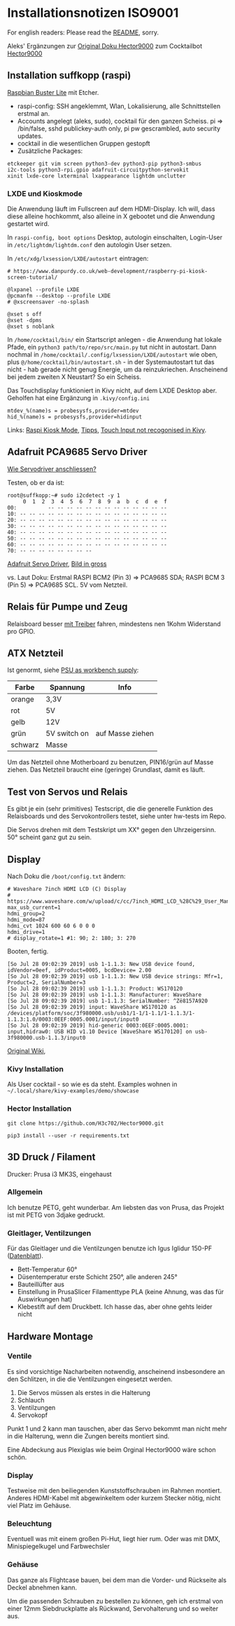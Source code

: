 # Installationsnotizen ISO9001

For english readers: Please read the [README](README.md), sorry.

Aleks' Ergänzungen zur [Original Doku Hector9000](https://cdn.hackaday.io/files/1615856913252640/H9000_ger_V0.2a.pdf) zum Cocktailbot [Hector9000](https://hackaday.io/project/161585-hector-9000)

## Installation suffkopp (raspi)

[Raspbian Buster Lite](https://www.raspberrypi.org/downloads/raspbian/)
mit Etcher. 

* raspi-config: SSH angeklemmt, Wlan, Lokalisierung, alle Schnittstellen erstmal an.
* Accounts angelegt (aleks, sudo), cocktail für den ganzen Scheiss. pi => /bin/false, sshd publickey-auth only, pi pw gescrambled, auto security updates.
* cocktail in die wesentlichen Gruppen gestopft
* Zusätzliche Packages: 

```
etckeeper git vim screen python3-dev python3-pip python3-smbus 
i2c-tools python3-rpi.gpio adafruit-circuitpython-servokit
xinit lxde-core lxterminal lxappearance lightdm unclutter
```

### LXDE und Kioskmode 

Die Anwendung läuft im Fullscreen auf dem HDMI-Display. Ich will, dass
diese alleine hochkommt, also alleine in X gebootet und die Anwendung
gestartet wird.

In `raspi-config, boot options` Desktop, autologin einschalten,
Login-User in `/etc/lightdm/lightdm.conf` den autologin User setzen.

In `/etc/xdg/lxsession/LXDE/autostart` eintragen:

```
# https://www.danpurdy.co.uk/web-development/raspberry-pi-kiosk-screen-tutorial/

@lxpanel --profile LXDE
@pcmanfm --desktop --profile LXDE
# @xscreensaver -no-splash

@xset s off
@xset -dpms
@xset s noblank
```

In `/home/cocktail/bin/` ein Startscript anlegen - die Anwendung hat
lokale Pfade, ein `python3 path/to/repo/src/main.py` tut nicht in
autostart. Dann nochmal in `/home/cocktail/.config/lxsession/LXDE/autostart` wie oben, plus `@/home/cocktail/bin/autostart.sh` - in der Systemautostart
tut das nicht - hab gerade nicht genug Energie, um da reinzukriechen.
Anscheinend bei jedem zweiten X Neustart? So ein Scheiss.

Das Touchdisplay funktioniert in Kivy nicht, auf dem LXDE Desktop aber. 
Geholfen hat eine Ergänzung in `.kivy/config.ini`

```
mtdev_%(name)s = probesysfs,provider=mtdev
hid_%(name)s = probesysfs,provider=hidinput
```

Links: [Raspi Kiosk
Mode](https://www.danpurdy.co.uk/web-development/raspberry-pi-kiosk-screen-tutorial/), [Tipps](https://github.com/MobilityLab/TransitScreen/wiki/Raspberry-Pi), [Touch Input not recogonised in Kivy](https://groups.google.com/forum/#!msg/kivy-users/7a8yz1oZ3Z0/Asy14nx2BQAJ).


## Adafruit PCA9685 Servo Driver

[Wie Servodriver anschliessen?](https://learn.adafruit.com/adafruit-16-channel-servo-driver-with-raspberry-pi/configuring-your-pi-for-i2c)

Testen, ob er da ist:

```
root@suffkopp:~# sudo i2cdetect -y 1
     0  1  2  3  4  5  6  7  8  9  a  b  c  d  e  f
00:          -- -- -- -- -- -- -- -- -- -- -- -- --
10: -- -- -- -- -- -- -- -- -- -- -- -- -- -- -- --
20: -- -- -- -- -- -- -- -- -- -- -- -- -- -- -- --
30: -- -- -- -- -- -- -- -- -- -- -- -- -- -- -- --
40: -- -- -- -- -- -- -- -- -- -- -- -- -- -- -- --
50: -- -- -- -- -- -- -- -- -- -- -- -- -- -- -- --
60: -- -- -- -- -- -- -- -- -- -- -- -- -- -- -- --
70: -- -- -- -- -- -- -- --
```
[Adafruit Servo Driver](https://learn.adafruit.com/adafruit-16-channel-servo-driver-with-raspberry-pi/hooking-it-up), [Bild in gross](https://cdn-learn.adafruit.com/assets/assets/000/069/564/original/components_raspi_pca9685_i2c_with_servo.jpg?1547757668)

vs. Laut Doku: Erstmal RASPI BCM2 (Pin 3) => PCA9685 SDA; RASPI BCM 3 (Pin 5) => PCA9685 SCL.
5V vom Netzteil.

## Relais für Pumpe und Zeug

Relaisboard besser [mit Treiber](http://www.susa.net/wordpress/2012/06/raspberry-pi-relay-using-gpio/) fahren, mindestens nen 1Kohm Widerstand pro GPIO.


## ATX Netzteil 

Ist genormt, siehe [PSU as workbench supply](https://www.electronics-tutorials.ws/blog/convert-atx-psu-to-bench-supply.html):

Farbe | Spannung | Info
----- | ---- | ----
orange | 3,3V |
rot|  5V | 
gelb| 12V|
grün| 5V switch on| auf Masse ziehen
schwarz|  Masse|

Um das Netzteil ohne Motherboard zu benutzen, PIN16/grün auf Masse ziehen. Das Netzteil braucht eine (geringe) Grundlast, damit es läuft.

## Test von Servos und Relais

Es gibt je ein (sehr primitives) Testscript, die die generelle Funktion des Relaisboards und des Servokontrollers testet, siehe unter hw-tests im Repo.

Die Servos drehen mit dem Testskript um XX° gegen den Uhrzeigersinn. 50° scheint ganz gut zu sein.

## Display

Nach Doku die `/boot/config.txt` ändern:

```
# Waveshare 7inch HDMI LCD (C) Display
# https://www.waveshare.com/w/upload/c/cc/7inch_HDMI_LCD_%28C%29_User_Manual.pdf
max_usb_current=1
hdmi_group=2
hdmi_mode=87
hdmi_cvt 1024 600 60 6 0 0 0
hdmi_drive=1
# display_rotate=1 #1: 90; 2: 180; 3: 270
``` 

Booten, fertig.

```
[So Jul 28 09:02:39 2019] usb 1-1.1.3: New USB device found, idVendor=0eef, idProduct=0005, bcdDevice= 2.00
[So Jul 28 09:02:39 2019] usb 1-1.1.3: New USB device strings: Mfr=1, Product=2, SerialNumber=3
[So Jul 28 09:02:39 2019] usb 1-1.1.3: Product: WS170120
[So Jul 28 09:02:39 2019] usb 1-1.1.3: Manufacturer: WaveShare
[So Jul 28 09:02:39 2019] usb 1-1.1.3: SerialNumber: ^Zë8157A920
[So Jul 28 09:02:39 2019] input: WaveShare WS170120 as /devices/platform/soc/3f980000.usb/usb1/1-1/1-1.1/1-1.1.3/1-1.1.3:1.0/0003:0EEF:0005.0001/input/input0
[So Jul 28 09:02:39 2019] hid-generic 0003:0EEF:0005.0001: input,hidraw0: USB HID v1.10 Device [WaveShare WS170120] on usb-3f980000.usb-1.1.3/input0
```

[Original Wiki](https://www.waveshare.com/wiki/7inch_HDMI_LCD_(C)),

### Kivy Installation

Als User cocktail - so wie es da steht.
Examples wohnen in `~/.local/share/kivy-examples/demo/showcase`

### Hector Installation
`git clone https://github.com/H3c702/Hector9000.git`

`pip3 install --user -r requirements.txt`

## 3D Druck / Filament

Drucker: Prusa i3 MK3S, eingehaust

### Allgemein

Ich benutze PETG, geht wunderbar. 
Am liebsten das von Prusa, das Projekt ist mit PETG von 3djake gedruckt.

### Gleitlager, Ventilzungen

Für das Gleitlager und die Ventilzungen benutze ich Igus Iglidur 150-PF ([Datenblatt](doc-extern/iglidur-I-150-PF-Verarbeitungshinweise-FDM.pdf)). 

* Bett-Temperatur 60°
* Düsentemperatur erste Schicht 250°, alle anderen 245°
* Bauteillüfter aus
* Einstellung in PrusaSlicer Filamenttype PLA (keine Ahnung, was das für Auswirkungen hat)
* Klebestift auf dem Druckbett. Ich hasse das, aber ohne gehts leider nicht

## Hardware Montage
### Ventile

Es sind vorsichtige Nacharbeiten notwendig, anscheinend insbesondere an den Schlitzen, in die die Ventilzungen eingesetzt werden.

1. Die Servos müssen als erstes in die Halterung
2. Schlauch
3. Ventilzungen
4. Servokopf

Punkt 1 und 2 kann man tauschen, aber das Servo bekommt man nicht mehr in die Halterung, wenn die Zungen bereits montiert sind.

Eine Abdeckung aus Plexiglas wie beim Orginal Hector9000 wäre schon schön.

### Display

Testweise mit den beiliegenden Kunststoffschrauben im Rahmen montiert.
Anderes HDMI-Kabel mit abgewinkeltem oder kurzem Stecker nötig, nicht
viel Platz im Gehäuse.

### Beleuchtung

Eventuell was mit einem großen Pi-Hut, liegt hier rum. Oder was mit DMX,
Minispiegelkugel und Farbwechsler

### Gehäuse

Das ganze als Flightcase bauen, bei dem man die Vorder- und Rückseite
als Deckel abnehmen kann. 

Um die passenden Schrauben zu bestellen zu können, geh ich erstmal von einer 12mm Siebdruckplatte als Rückwand, Servohalterung und so weiter aus.
